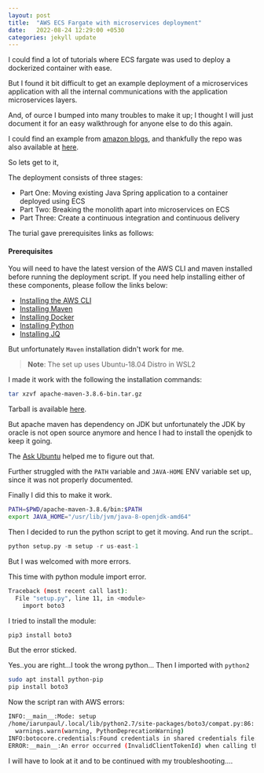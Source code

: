 ```yaml
---
layout: post
title:  "AWS ECS Fargate with microservices deployment"
date:   2022-08-24 12:29:00 +0530
categories: jekyll update
---
```


I could find a lot of tutorials where ECS fargate was used to deploy a dockerized container with ease.

But I found it bit difficult to get an example deployment of a microservices application with all the internal communications with the application microservices layers.

And, of ource I bumped into many troubles to make it up; I thought I will just document it for an easy walkthrough for anyone else to do this again.

I could find an example from [amazon blogs](https://docs.aws.amazon.com/prescriptive-guidance/latest/patterns/deploy-java-microservices-on-amazon-ecs-using-aws-fargate.html),  and thankfully the repo was also available at [here](https://github.com/aws-samples/amazon-ecs-java-microservices).

So lets get to it,

The deployment consists of three stages:

- Part One: Moving existing Java Spring application to a container deployed using ECS
- Part Two: Breaking the monolith apart into microservices on ECS
- Part Three: Create a continuous integration and continuous delivery

The turial gave prerequisites links as follows:

#### Prerequisites
You will need to have the latest version of the AWS CLI and maven installed before running the deployment script. If you need help installing either of these components, please follow the links below:

- [Installing the AWS CLI](http://docs.aws.amazon.com/cli/latest/userguide/installing.html)
- [Installing Maven](https://maven.apache.org/install.html)
- [Installing Docker](https://docs.docker.com/engine/installation/)
- [Installing Python](https://www.python.org/downloads/)
- [Installing JQ](https://stedolan.github.io/jq/download/)

But unfortunately `Maven` installation didn't work for me.

>**Note**: The set up uses Ubuntu-18.04 Distro in WSL2

I made it work with the following the installation commands:
```bash
tar xzvf apache-maven-3.8.6-bin.tar.gz
```
Tarball is available [here](https://maven.apache.org/download.cgi).

But apache maven has dependency on JDK but unfortunately the JDK by oracle is not open source anymore and hence I had to install the openjdk to keep it going.

The [Ask Ubuntu](https://askubuntu.com/questions/761127/how-do-i-install-openjdk-7-on-ubuntu-16-04-or-higher) helped me to figure out that.

Further struggled with the `PATH` variable and `JAVA-HOME` ENV variable set up, since it was not properly documented.

Finally I did this to make it work.

```bash
PATH=$PWD/apache-maven-3.8.6/bin:$PATH
export JAVA_HOME="/usr/lib/jvm/java-8-openjdk-amd64"
```
Then I decided to run the python script to get it moving.
And run the script..
```python
python setup.py -m setup -r us-east-1
```
But I was welcomed with more errors.

This time with python module import error.
```bash
Traceback (most recent call last):
  File "setup.py", line 11, in <module>
    import boto3
```

I tried to install the module:
```python
pip3 install boto3
```

But the error sticked.

Yes..you are right...I took the wrong python...
Then I imported with `python2`
```bash
sudo apt install python-pip
pip install boto3
```

Now the script ran with AWS errors:

```bash
INFO:__main__:Mode: setup
/home/iarunpaul/.local/lib/python2.7/site-packages/boto3/compat.py:86: PythonDeprecationWarning: Boto3 will no longer support Python 2.7 starting July 15, 2021. To continue receiving service updates, bug fixes, and security updates please upgrade to Python 3.6 or later. More information can be found here: https://aws.amazon.com/blogs/developer/announcing-end-of-support-for-python-2-7-in-aws-sdk-for-python-and-aws-cli-v1/
  warnings.warn(warning, PythonDeprecationWarning)
INFO:botocore.credentials:Found credentials in shared credentials file: ~/.aws/credentials
ERROR:__main__:An error occurred (InvalidClientTokenId) when calling the CreateRole operation: The security token included in the request is invalid
```

I will have to look at it and to be continued with my troubleshooting....